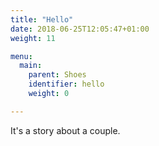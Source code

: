 ```yaml
---
title: "Hello"
date: 2018-06-25T12:05:47+01:00
weight: 11

menu:
  main:
    parent: Shoes
    identifier: hello
    weight: 0

---
```


It's a story about a couple.
